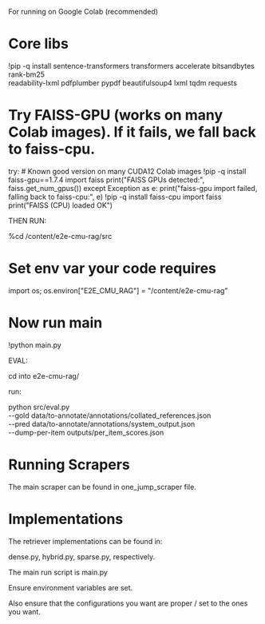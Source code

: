 For running on Google Colab (recommended)
# Core libs
!pip -q install sentence-transformers transformers accelerate bitsandbytes rank-bm25 \
               readability-lxml pdfplumber pypdf beautifulsoup4 lxml tqdm requests

# Try FAISS-GPU (works on many Colab images). If it fails, we fall back to faiss-cpu.
try:
    # Known good version on many CUDA12 Colab images
    !pip -q install faiss-gpu==1.7.4
    import faiss
    print("FAISS GPUs detected:", faiss.get_num_gpus())
except Exception as e:
    print("faiss-gpu import failed, falling back to faiss-cpu:", e)
    !pip -q install faiss-cpu
    import faiss
    print("FAISS (CPU) loaded OK")


THEN RUN:


%cd /content/e2e-cmu-rag/src
# Set env var your code requires
import os; os.environ["E2E_CMU_RAG"] = "/content/e2e-cmu-rag"
# Now run main
!python main.py


EVAL:

cd into e2e-cmu-rag/

run:

python src/eval.py \
  --gold data/to-annotate/annotations/collated_references.json \
  --pred data/to-annotate/annotations/system_output.json \
  --dump-per-item outputs/per_item_scores.json

# Running Scrapers
The main scraper can be found in one_jump_scraper file.

# Implementations
The retriever implementations can be found in:

dense.py, hybrid.py, sparse.py, respectively.

The main run script is main.py

Ensure environment variables are set.

Also ensure that the configurations you want are proper / set to the ones you want.